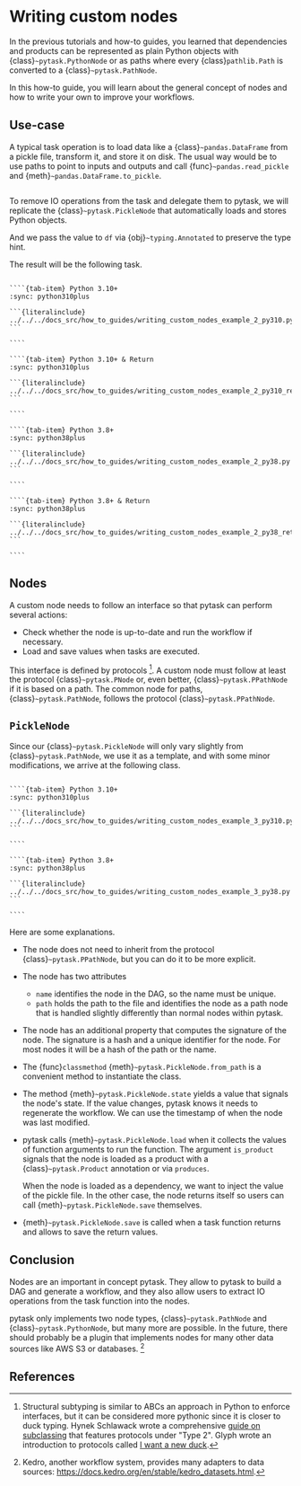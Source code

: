 # Writing custom nodes

In the previous tutorials and how-to guides, you learned that dependencies and products
can be represented as plain Python objects with {class}`~pytask.PythonNode` or as paths
where every {class}`pathlib.Path` is converted to a {class}`~pytask.PathNode`.

In this how-to guide, you will learn about the general concept of nodes and how to write
your own to improve your workflows.

## Use-case

A typical task operation is to load data like a {class}`~pandas.DataFrame` from a pickle
file, transform it, and store it on disk. The usual way would be to use paths to point
to inputs and outputs and call {func}`~pandas.read_pickle` and
{meth}`~pandas.DataFrame.to_pickle`.

```{literalinclude} ../../../docs_src/how_to_guides/writing_custom_nodes_example_1.py
```

To remove IO operations from the task and delegate them to pytask, we will replicate the
{class}`~pytask.PickleNode` that automatically loads and stores Python objects.

And we pass the value to `df` via {obj}`~typing.Annotated` to preserve the type hint.

The result will be the following task.

`````{tab-set}

````{tab-item} Python 3.10+
:sync: python310plus

```{literalinclude} ../../../docs_src/how_to_guides/writing_custom_nodes_example_2_py310.py
```

````

````{tab-item} Python 3.10+ & Return
:sync: python310plus

```{literalinclude} ../../../docs_src/how_to_guides/writing_custom_nodes_example_2_py310_return.py
```

````

````{tab-item} Python 3.8+
:sync: python38plus

```{literalinclude} ../../../docs_src/how_to_guides/writing_custom_nodes_example_2_py38.py
```

````

````{tab-item} Python 3.8+ & Return
:sync: python38plus

```{literalinclude} ../../../docs_src/how_to_guides/writing_custom_nodes_example_2_py38_return.py
```

````
`````

## Nodes

A custom node needs to follow an interface so that pytask can perform several actions:

- Check whether the node is up-to-date and run the workflow if necessary.
- Load and save values when tasks are executed.

This interface is defined by protocols [^structural-subtyping]. A custom node must
follow at least the protocol {class}`~pytask.PNode` or, even better,
{class}`~pytask.PPathNode` if it is based on a path. The common node for paths,
{class}`~pytask.PathNode`, follows the protocol {class}`~pytask.PPathNode`.

## `PickleNode`

Since our {class}`~pytask.PickleNode` will only vary slightly from
{class}`~pytask.PathNode`, we use it as a template, and with some minor modifications,
we arrive at the following class.

`````{tab-set}

````{tab-item} Python 3.10+
:sync: python310plus

```{literalinclude} ../../../docs_src/how_to_guides/writing_custom_nodes_example_3_py310.py
```

````

````{tab-item} Python 3.8+
:sync: python38plus

```{literalinclude} ../../../docs_src/how_to_guides/writing_custom_nodes_example_3_py38.py
```

````
`````

Here are some explanations.

- The node does not need to inherit from the protocol {class}`~pytask.PPathNode`, but
  you can do it to be more explicit.

- The node has two attributes

  - `name` identifies the node in the DAG, so the name must be unique.
  - `path` holds the path to the file and identifies the node as a path node that is
    handled slightly differently than normal nodes within pytask.

- The node has an additional property that computes the signature of the node. The
  signature is a hash and a unique identifier for the node. For most nodes it will be a
  hash of the path or the name.

- The {func}`classmethod` {meth}`~pytask.PickleNode.from_path` is a convenient method to
  instantiate the class.

- The method {meth}`~pytask.PickleNode.state` yields a value that signals the node's
  state. If the value changes, pytask knows it needs to regenerate the workflow. We can
  use the timestamp of when the node was last modified.

- pytask calls {meth}`~pytask.PickleNode.load` when it collects the values of function
  arguments to run the function. The argument `is_product` signals that the node is
  loaded as a product with a {class}`~pytask.Product` annotation or via `produces`.

  When the node is loaded as a dependency, we want to inject the value of the pickle
  file. In the other case, the node returns itself so users can call
  {meth}`~pytask.PickleNode.save` themselves.

- {meth}`~pytask.PickleNode.save` is called when a task function returns and allows to
  save the return values.

## Conclusion

Nodes are an important in concept pytask. They allow to pytask to build a DAG and
generate a workflow, and they also allow users to extract IO operations from the task
function into the nodes.

pytask only implements two node types, {class}`~pytask.PathNode` and
{class}`~pytask.PythonNode`, but many more are possible. In the future, there should
probably be a plugin that implements nodes for many other data sources like AWS S3 or
databases. [^kedro]

## References

[^structural-subtyping]: Structural subtyping is similar to ABCs an approach in Python to enforce interfaces,
    but it can be considered more pythonic since it is closer to duck typing. Hynek
    Schlawack wrote a comprehensive
    [guide on subclassing](https://hynek.me/articles/python-subclassing-redux/) that
    features protocols under "Type 2". Glyph wrote an introduction to protocols called
    [I want a new duck](https://glyph.twistedmatrix.com/2020/07/new-duck.html).

[^kedro]: Kedro, another workflow system, provides many adapters to data sources:
    https://docs.kedro.org/en/stable/kedro_datasets.html.
